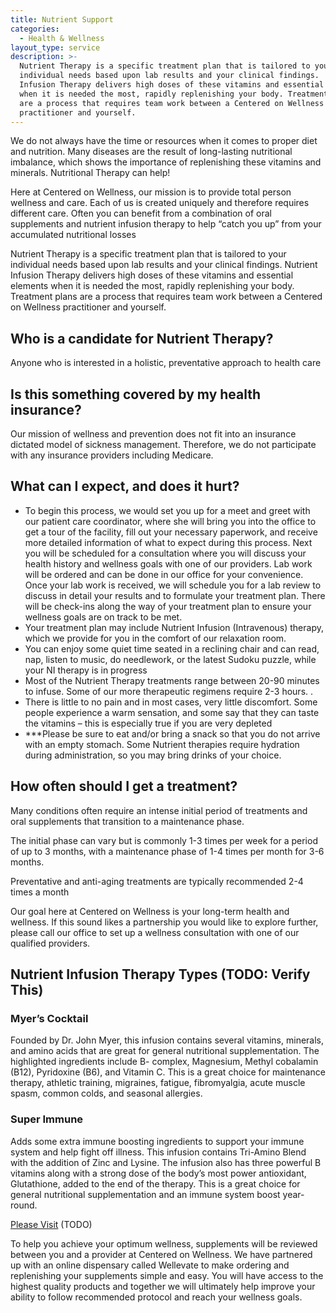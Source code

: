 ```yaml
---
title: Nutrient Support
categories:
  - Health & Wellness
layout_type: service
description: >-
  Nutrient Therapy is a specific treatment plan that is tailored to your
  individual needs based upon lab results and your clinical findings.  Nutrient
  Infusion Therapy delivers high doses of these vitamins and essential elements
  when it is needed the most, rapidly replenishing your body. Treatment plans
  are a process that requires team work between a Centered on Wellness
  practitioner and yourself.
---
```

We do not always have the time or resources when it comes to proper diet and nutrition. Many diseases are the result of long-lasting nutritional imbalance, which shows the importance of replenishing these vitamins and minerals. Nutritional Therapy can help!

Here at Centered on Wellness, our mission is to provide total person wellness and care. Each of us is created uniquely and therefore requires different care.  Often you can benefit from a combination of oral supplements and nutrient infusion therapy to help “catch you up” from your accumulated nutritional losses

Nutrient Therapy is a specific treatment plan that is tailored to your individual needs based upon lab results and your clinical findings.  Nutrient Infusion Therapy delivers high doses of these vitamins and essential elements when it is needed the most, rapidly replenishing your body. Treatment plans are a process that requires team work between a Centered on Wellness practitioner and yourself. 

## Who is a candidate for Nutrient Therapy?

Anyone who is interested in a holistic, preventative approach to health care 

## Is this something covered by my health insurance?

Our mission of wellness and prevention does not fit into an insurance dictated model of sickness management. Therefore, we do not participate with any insurance providers including Medicare.

## What can I expect, and does it hurt?

* To begin this process, we would set you up for a meet and greet with our patient care coordinator, where she will bring you into the office to get a tour of the facility, fill out your necessary paperwork, and receive more detailed information of what to expect during this process.  Next you will be scheduled for a consultation where you will discuss your health history and wellness goals with one of our providers.  Lab work will be ordered and can be done in our office for your convenience.  Once your lab work is received, we will schedule you for a lab review to discuss in detail your results and to formulate your treatment plan.  There will be check-ins along the way of your treatment plan to ensure your wellness goals are on track to be met.
* Your treatment plan may include Nutrient Infusion (Intravenous) therapy, which we provide for you in the comfort of our relaxation room. 
* You can enjoy some quiet time seated in a reclining chair and can read, nap, listen to music, do needlework, or the latest Sudoku puzzle, while your NI therapy is in progress  
* Most of the Nutrient Therapy treatments range between 20-90 minutes to infuse.  Some of our more therapeutic regimens require 2-3 hours. .  
* There is little to no pain and in most cases, very little discomfort.  Some people experience a warm sensation, and some say that they can taste the vitamins – this is especially true if you are very depleted
* \*\**Please be sure to eat and/or bring a snack so that you do not arrive with an empty stomach.  Some Nutrient therapies require hydration during administration, so you may bring drinks of your choice. 

## How often should I get a treatment?

Many conditions often require an intense initial period of treatments and oral supplements that transition to a maintenance phase.

The initial phase can vary but is commonly 1-3 times per week for a period of up to 3 months, with a maintenance phase of 1-4 times per month for 3-6 months.  

Preventative and anti-aging treatments are typically recommended 2-4 times a month

Our goal here at Centered on Wellness is your long-term health and wellness. If this sound likes a partnership you would like to explore further, please call our office to set up a wellness consultation with one of our qualified providers.

## Nutrient Infusion Therapy Types (TODO: Verify This)

### Myer’s Cocktail

Founded by Dr. John Myer, this infusion contains several vitamins, minerals, and amino acids that are great for general nutritional supplementation. The highlighted ingredients include B- complex, Magnesium, Methyl cobalamin (B12), Pyridoxine (B6), and Vitamin C. This is a great choice for maintenance therapy, athletic training, migraines, fatigue, fibromyalgia, acute muscle spasm, common colds, and seasonal allergies.

### Super Immune

Adds some extra immune boosting ingredients to support your immune system and help fight off illness.  This infusion contains Tri-Amino Blend with the addition of Zinc and Lysine.  The infusion also has three powerful B vitamins along with a strong dose of the body’s most power antioxidant, Glutathione, added to the end of the therapy.  This is a great choice for general nutritional supplementation and an immune system boost year-round.

[Please Visit](https://wellevate.me/diane-bowen-1) (TODO)

To help you achieve your optimum wellness, supplements will be reviewed between you and a provider at Centered on Wellness.  We have partnered up with an online dispensary called Wellevate to make ordering and replenishing your supplements simple and easy.  You will have access to the highest quality products and together we will ultimately help improve your ability to follow recommended protocol and reach your wellness goals.
